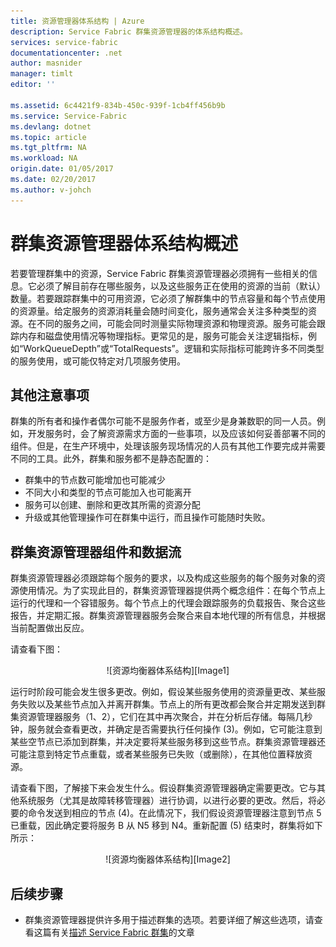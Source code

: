 ```yaml
---
title: 资源管理器体系结构 | Azure
description: Service Fabric 群集资源管理器的体系结构概述。
services: service-fabric
documentationcenter: .net
author: masnider
manager: timlt
editor: ''

ms.assetid: 6c4421f9-834b-450c-939f-1cb4ff456b9b
ms.service: Service-Fabric
ms.devlang: dotnet
ms.topic: article
ms.tgt_pltfrm: NA
ms.workload: NA
origin.date: 01/05/2017
ms.date: 02/20/2017
ms.author: v-johch
---
```


# 群集资源管理器体系结构概述
若要管理群集中的资源，Service Fabric 群集资源管理器必须拥有一些相关的信息。它必须了解目前存在哪些服务，以及这些服务正在使用的资源的当前（默认）数量。若要跟踪群集中的可用资源，它必须了解群集中的节点容量和每个节点使用的资源量。给定服务的资源消耗量会随时间变化，服务通常会关注多种类型的资源。在不同的服务之间，可能会同时测量实际物理资源和物理资源。服务可能会跟踪内存和磁盘使用情况等物理指标。更常见的是，服务可能会关注逻辑指标，例如“WorkQueueDepth”或“TotalRequests”。逻辑和实际指标可能跨许多不同类型的服务使用，或可能仅特定对几项服务使用。

## 其他注意事项
群集的所有者和操作者偶尔可能不是服务作者，或至少是身兼数职的同一人员。例如，开发服务时，会了解资源需求方面的一些事项，以及应该如何妥善部署不同的组件。但是，在生产环境中，处理该服务现场情况的人员有其他工作要完成并需要不同的工具。此外，群集和服务都不是静态配置的：

* 群集中的节点数可能增加也可能减少
* 不同大小和类型的节点可能加入也可能离开
* 服务可以创建、删除和更改其所需的资源分配
* 升级或其他管理操作可在群集中运行，而且操作可能随时失败。

## 群集资源管理器组件和数据流
群集资源管理器必须跟踪每个服务的要求，以及构成这些服务的每个服务对象的资源使用情况。为了实现此目的，群集资源管理器提供两个概念组件：在每个节点上运行的代理和一个容错服务。每个节点上的代理会跟踪服务的负载报告、聚合这些报告，并定期汇报。群集资源管理器服务会聚合来自本地代理的所有信息，并根据当前配置做出反应。

请查看下图：

<center> 
![资源均衡器体系结构][Image1] 
</center>

运行时阶段可能会发生很多更改。例如，假设某些服务使用的资源量更改、某些服务失败以及某些节点加入并离开群集。节点上的所有更改都会聚合并定期发送到群集资源管理器服务（1、2），它们在其中再次聚合，并在分析后存储。每隔几秒钟，服务就会查看更改，并确定是否需要执行任何操作 (3)。例如，它可能注意到某些空节点已添加到群集，并决定要将某些服务移到这些节点。群集资源管理器还可能注意到特定节点重载，或者某些服务已失败（或删除），在其他位置释放资源。

请查看下图，了解接下来会发生什么。假设群集资源管理器确定需要更改。它与其他系统服务（尤其是故障转移管理器）进行协调，以进行必要的更改。然后，将必要的命令发送到相应的节点 (4)。在此情况下，我们假设资源管理器注意到节点 5 已重载，因此确定要将服务 B 从 N5 移到 N4。重新配置 (5) 结束时，群集将如下所示：

<center> 
![资源均衡器体系结构][Image2] 
</center>

## 后续步骤
- 群集资源管理器提供许多用于描述群集的选项。若要详细了解这些选项，请查看这篇有关[描述 Service Fabric 群集](./service-fabric-cluster-resource-manager-cluster-description.md)的文章

[Image1]: ./media/service-fabric-cluster-resource-manager-architecture/Service-Fabric-Resource-Manager-Architecture-Activity-1.png
[Image2]: ./media/service-fabric-cluster-resource-manager-architecture/Service-Fabric-Resource-Manager-Architecture-Activity-2.png

<!---HONumber=Mooncake_0213_2017-->
<!--Update_Description: add list items for "其他注意事项"; wording update-->